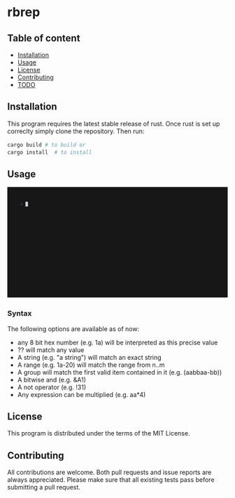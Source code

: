 
# rbrep

## Table of content

- [Installation](#Installation)
- [Usage](#Usage)
- [License](#License)
- [Contributing](#Contributing)
- [TODO](#TODO)

## Installation

This program requires the latest stable release of rust.
Once rust is set up correclty simply clone the repository.
Then run:

```sh
cargo build # to build or
cargo install  # to install 
```

## Usage

![Gif showing rbrep in action](https://raw.githubusercontent.com/unlink2/misc-resources/main/rbrep-usage.gif)

### Syntax

The following options are available as of now:

- any 8 bit hex number (e.g. 1a) will be interpreted as this precise value
- ?? will match any value
- A string (e.g. "a string") will match an exact string
- A range (e.g. 1a-20) will match the range from n..m
- A group will match the first valid item contained in it (e.g. (aabbaa-bb))
- A bitwise and (e.g. &A1)
- A not operator (e.g. !31)
- Any expression can be multiplied (e.g. aa*4)

## License

This program is distributed under the terms of the MIT License.

## Contributing

All contributions are welcome.
Both pull requests and issue reports are always appreciated.
Please make sure that all existing tests pass before submitting a pull request.
